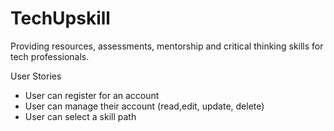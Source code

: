 # TechUpskill

Providing resources, assessments, mentorship and critical thinking skills for tech professionals.

User Stories
* User can register for an account
* User can manage their account (read,edit, update, delete)
* User can select a skill path
